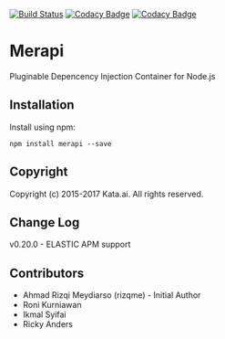 [![Build Status](https://travis-ci.org/kata-ai/merapi.svg?branch=master)](https://travis-ci.org/kata-ai/merapi)
[![Codacy Badge](https://api.codacy.com/project/badge/Grade/80d8831fefdd4309afc91c52ed16634e)](https://www.codacy.com/app/kata-ai/merapi?utm_source=github.com&amp;utm_medium=referral&amp;utm_content=kata-ai/merapi&amp;utm_campaign=Badge_Grade)
[![Codacy Badge](https://api.codacy.com/project/badge/Coverage/80d8831fefdd4309afc91c52ed16634e)](https://www.codacy.com/app/kata-ai/merapi?utm_source=github.com&amp;utm_medium=referral&amp;utm_content=kata-ai/merapi&amp;utm_campaign=Coverage_Grade)

# Merapi
Pluginable Depencency Injection Container for Node.js

## Installation
Install using npm:
```
npm install merapi --save
```

## Copyright
Copyright (c) 2015-2017 Kata.ai. All rights reserved.


## Change Log
v0.20.0  - ELASTIC APM support

## Contributors
- Ahmad Rizqi Meydiarso (rizqme) - Initial Author
- Roni Kurniawan
- Ikmal Syifai
- Ricky Anders
